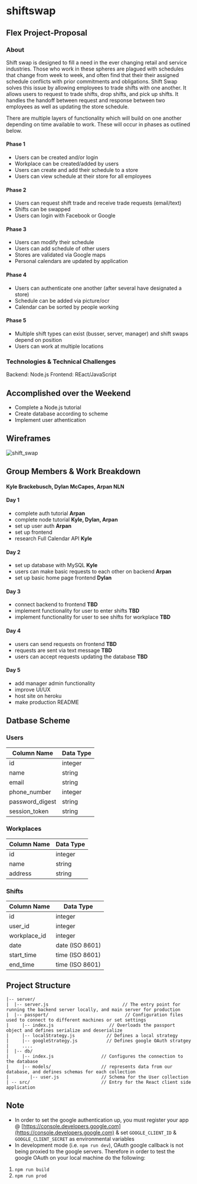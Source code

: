 # shiftswap

## Flex Project-Proposal

### About
Shift swap is designed to fill a need in the ever changing retail and service industries. Those who work in these spheres are plagued with schedules that change from week to week, and often find that their their assigned schedule conflicts with prior commitments and obligations. Shift Swap solves this issue by allowing employees to trade shifts with one another. It allows users to request to trade shifts, drop shifts, and pick up shifts. It handles the handoff between request and response between two employees as well as updating the store schedule.

There are multiple layers of functionality which will build on one another depending on time available to work. These will occur in phases as outlined below.


#### Phase 1
* Users can be created and/or login
* Workplace can be created/added by users
* Users can create and add their schedule to a store
* Users can view schedule at their store for all employees

#### Phase 2
* Users can request shift trade and receive trade requests (email/text)
* Shifts can be swapped
* Users can login with Facebook or Google

#### Phase 3
* Users can modify their schedule
* Users can add schedule of other users
* Stores are validated via Google maps
* Personal calendars are updated by application

#### Phase 4
* Users can authenticate one another (after several have designated a store)
* Schedule can be added via picture/ocr
* Calendar can be sorted by people working

#### Phase 5
* Multiple shift types can exist (busser, server, manager) and shift swaps depend on position
* Users can work at multiple locations

### Technologies & Technical Challenges
Backend: Node.js
Frontend: REact/JavaScript


## Accomplished over the Weekend
* Complete a Node.js tutorial
* Create database according to scheme
* Implement user athentication

## Wireframes

![shift_swap](https://user-images.githubusercontent.com/32603834/36323949-9dbcb00a-1307-11e8-9300-bae4dbcc2c23.jpg)



## Group Members & Work Breakdown
#### Kyle Brackebusch, Dylan McCapes, Arpan NLN

#### Day 1
* complete auth tutorial **Arpan**
* complete node tutorial **Kyle, Dylan, Arpan**
* set up user auth **Arpan**
* set up frontend 
* research Full Calendar API **Kyle**
#### Day 2
* set up database with MySQL **Kyle**
* users can make basic requests to each other on backend **Arpan**
* set up basic home page frontend **Dylan**
#### Day 3
* connect backend to frontend **TBD**
* implement functionality for user to enter shifts **TBD**
* implement functionality for user to see shifts for workplace **TBD**
#### Day 4
* users can send requests on frontend **TBD**
* requests are sent via text message **TBD**
* users can accept requests updating the database **TBD**
#### Day 5
* add manager admin functionality
* improve UI/UX
* host site on heroku
* make production README


## Datbase Scheme

### Users
| Column Name  | Data Type |
| ------------- | ------------- |
| id  | integer  |
| name  | string  |
| email | string |
| phone_number | integer |
| password_digest | string |
| session_token | string |

### Workplaces
| Column Name  | Data Type | 
| ------------- | ------------- | 
| id  | integer  |
| name  | string  |
| address | string |

### Shifts
| Column Name  | Data Type | 
| ------------- | ------------- | 
| id  | integer  |
| user_id  | integer  |
| workplace_id | integer |
| date | date 	(ISO 8601)| 
| start_time | time (ISO 8601)|
| end_time | time (ISO 8601)|

## Project Structure
```
|-- server/
|  |-- server.js                            // The entry point for running the backend server locally, and main server for production
|  |-- passport/                             // Configuration files used to connect to different machines or set settings
|     |-- index.js                     // Overloads the passport object and defines serialize and deserialize
|     |-- localStrategy.js            // Defines a local strategy
|     |-- googleStrategy.js           // Defines google OAuth stratgey
|     ....
|  |-- db/                             
|     |-- index.js                  // Configures the connection to the database
|     |-- models/                   // represents data from our database, and defines schemas for each collection
|        |-- user.js                // Schema for the User collection
| -- src/                           // Entry for the React client side application
```

## Note
* In order to set the google authentication up, you must register your app @ [https://console.developers.google.com](https://console.developers.google.com) & set `GOOGLE_CLIENT_ID` & `GOOGLE_CLIENT_SECRET` as environmental variables
* In development mode (i.e. `npm run dev`), OAuth google callback is not being proxied to the google servers. Therefore in order to test the google OAuth on your local machine do the following:
1) `npm run build`
2) `npm run prod`
